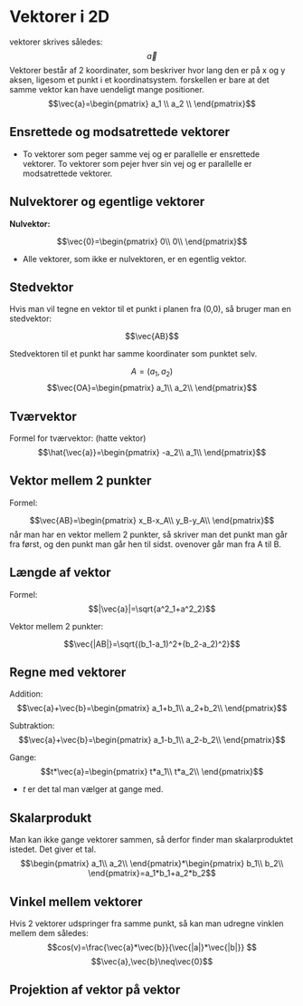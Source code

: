# Vektorer i 2D

vektorer skrives således:
$$\vec{a}$$
Vektorer består af 2 koordinater, som beskriver hvor lang den er på x og y aksen, ligesom et punkt i et koordinatsystem. forskellen er bare at det samme vektor kan have uendeligt mange positioner.
$$\vec{a}=\begin{pmatrix}
a_1 \\
a_2 \\
\end{pmatrix}$$

## Ensrettede og modsatrettede vektorer
* To vektorer som peger samme vej og er parallelle er ensrettede vektorer. To vektorer som pejer hver sin vej og er parallelle er modsatrettede vektorer. 

## Nulvektorer og egentlige vektorer

**Nulvektor:**

$$\vec{0}=\begin{pmatrix}
0\\
0\\
\end{pmatrix}$$

* Alle vektorer, som ikke er nulvektoren, er en egentlig vektor.

## Stedvektor
Hvis man vil tegne en vektor til et punkt i planen fra (0,0), så bruger man en stedvektor:

$$\vec{AB}$$

Stedvektoren til et punkt har samme koordinater som punktet selv.

$$A = (a_1,a_2)$$
$$\vec{OA}=\begin{pmatrix}
a_1\\
a_2\\
\end{pmatrix}$$

## Tværvektor
Formel for tværvektor: (hatte vektor)
$$\hat{\vec{a}}=\begin{pmatrix}
-a_2\\
a_1\\
\end{pmatrix}$$

## Vektor mellem 2 punkter
Formel:

$$\vec{AB}=\begin{pmatrix}
x_B-x_A\\
y_B-y_A\\
\end{pmatrix}$$
når man har en vektor mellem 2 punkter, så skriver man det punkt man går fra først, og den punkt man går hen til sidst. ovenover går man fra A til B. 

## Længde af vektor
Formel:
$$|\vec{a}|=\sqrt{a^2_1+a^2_2}$$

Vektor mellem 2 punkter:

$$\vec{|AB|}=\sqrt{(b_1-a_1)^2+(b_2-a_2)^2}$$


## Regne med vektorer

Addition:
$$\vec{a}+\vec{b}=\begin{pmatrix}
a_1+b_1\\
a_2+b_2\\
\end{pmatrix}$$

Subtraktion:
$$\vec{a}+\vec{b}=\begin{pmatrix}
a_1-b_1\\
a_2-b_2\\
\end{pmatrix}$$

Gange:
$$t*\vec{a}=\begin{pmatrix}
t*a_1\\
t*a_2\\
\end{pmatrix}$$
* $t$ er det tal man vælger at gange med. 

## Skalarprodukt
Man kan ikke gange vektorer sammen, så derfor finder man skalarproduktet istedet. Det giver et tal. 
$$\begin{pmatrix}
a_1\\
a_2\\
\end{pmatrix}*\begin{pmatrix}
b_1\\
b_2\\
\end{pmatrix}=a_1*b_1+a_2*b_2$$
    

## Vinkel mellem vektorer
Hvis 2 vektorer udspringer fra samme punkt, så kan man udregne vinklen mellem dem således:  
$$cos(v)=\frac{\vec{a}*\vec{b}}{\vec{|a|}*\vec{|b|}} $$
$$\vec{a},\vec{b}\neq\vec{0}$$

## Projektion af vektor på vektor
